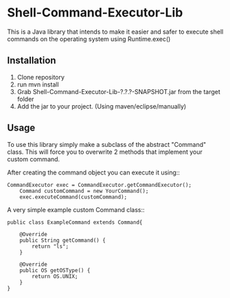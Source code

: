 # Shell-Command-Executor-Lib

This is a Java library that intends to make it easier and safer to execute shell commands on the operating system using Runtime.exec()


Installation
----------------------------------
1. Clone repository
2. run mvn install
3. Grab Shell-Command-Executor-Lib-?.?.?-SNAPSHOT.jar from the target folder
4. Add the jar to your project. (Using maven/eclipse/manually)



Usage
----------------------------------
To use this library simply make a subclass of the abstract "Command" class. This will force you to overwrite 2 methods that implement your custom command.

After creating the command object you can execute it using::

    CommandExecutor exec = CommandExecutor.getCommandExecutor();
		Command customCommand = new YourCommand();
		exec.executeCommand(customCommand);

A very simple example custom Command class::

    public class ExampleCommand extends Command{

    	@Override
    	public String getCommand() {
    		return "ls";
    	}

    	@Override
    	public OS getOSType() {
    		return OS.UNIX;
    	}
    }


